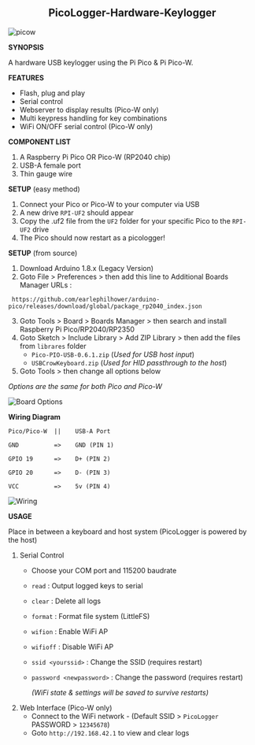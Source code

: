 <h2 align="center"> PicoLogger-Hardware-Keylogger </h2>

![picow](https://github.com/user-attachments/assets/bea89e7e-63c2-46bb-8663-b86e8e91c17d)

**SYNOPSIS**

A hardware USB keylogger using the Pi Pico &amp; Pi Pico-W.

**FEATURES**
- Flash, plug and play
- Serial control
- Webserver to display results (Pico-W only)
- Multi keypress handling for key combinations
- WiFi ON/OFF serial control (Pico-W only)

**COMPONENT LIST**
1. A Raspberry Pi Pico OR Pico-W (RP2040 chip)
2. USB-A female port
3. Thin gauge wire

**SETUP** (easy method)
1. Connect your Pico or Pico-W to your computer via USB
2. A new drive `RPI-UF2` should appear
3. Copy the .uf2 file from the `UF2` folder for your specific Pico to the `RPI-UF2` drive
4. The Pico should now restart as a picologger!

**SETUP** (from source)
1. Download Arduino 1.8.x (Legacy Version)
2. Goto File > Preferences > then add this line to Additional Boards Manager URLs :
```
 https://github.com/earlephilhower/arduino-pico/releases/download/global/package_rp2040_index.json
```
3. Goto Tools > Board > Boards Manager > then search and install Raspberry Pi Pico/RP2040/RP2350
4. Goto Sketch > Include Library > Add ZIP Library > then add the files from `librares` folder
   - `Pico-PIO-USB-0.6.1.zip` (*Used for USB host input*)
   - `USBCrowKeyboard.zip` (*Used for HID passthrough to the host*)
5. Goto Tools > then change all options below

*Options are the same for both Pico and Pico-W*

![Board Options](https://github.com/user-attachments/assets/338ac8da-0fd3-4127-92bc-af3d02d599d4)


**Wiring Diagram**

```
Pico/Pico-W  ||    USB-A Port

GND          =>    GND (PIN 1)

GPIO 19      =>    D+ (PIN 2)

GPIO 20      =>    D- (PIN 3)

VCC          =>    5v (PIN 4)
```

![Wiring](https://github.com/user-attachments/assets/9933fdf4-d53e-4493-8b7b-34116efe050c)

**USAGE**

Place in between a keyboard and host system (PicoLogger is powered by the host)

1. Serial Control
   - Choose your COM port and 115200 baudrate
   - `read`                   : Output logged keys to serial
   - `clear`                  : Delete all logs
   - `format`                 : Format file system (LittleFS)
   - `wifion`                 : Enable WiFi AP
   - `wifioff`                : Disable WiFi AP
   - `ssid <yourssid>`        : Change the SSID (requires restart)
   - `password <newpassword>` : Change the password (requires restart)
     
     *(WiFi state & settings will be saved to survive restarts)*
2. Web Interface (Pico-W only)
   - Connect to the WiFi network - (Default SSID > `PicoLogger` PASSWORD > `12345678`)
   - Goto `http://192.168.42.1` to view and clear logs

